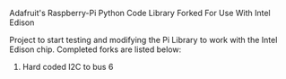Adafruit's Raspberry-Pi Python Code Library Forked For Use With Intel Edison

Project to start testing and modifying the Pi Library to work with the Intel Edison chip. Completed forks are listed below:

 1. Hard coded I2C to bus 6
 
